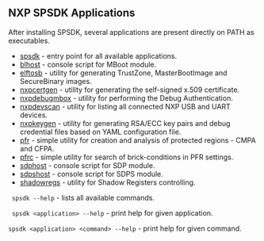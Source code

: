 NXP SPSDK Applications
----------------------
After installing SPSDK, several applications are present directly on PATH as executables.

- [spsdk](spsdk_apps.py) - entry point for all available applications.
- [blhost](blhost.py) - console script for MBoot module.
- [elftosb](elftosb.py) - utility for generating TrustZone, MasterBootImage and SecureBinary images.
- [nxpcertgen](nxpcertgen.py) - utility for generating  the self-signed x.509 certificate. 
- [nxpdebugmbox](nxpdebugmbox.py) - utility for performing the Debug Authentication.
- [nxpdevscan](nxpdscan.py) - utility for listing all connected NXP USB and UART devices.
- [nxpkeygen](nxpkeygen.py) - utility for generating RSA/ECC key pairs and debug credential files based on YAML configuration file.
- [pfr](pfr.py) - simple utility for creation and analysis of protected regions - CMPA and CFPA.
- [pfrc](pfrc.py) - simple utility for search of brick-conditions in PFR settings.
- [sdphost](sdphost.py) - console script for SDP module.
- [sdpshost](sdpshost.py) - console script for SDPS module.
- [shadowregs](shadowregs.py) -  utility for Shadow Registers controlling.
 

`` spsdk --help`` - lists all available commands.

`` spsdk <application> --help`` - print help for given application. 

`` spsdk <application> <command> --help `` - print help for given command.
